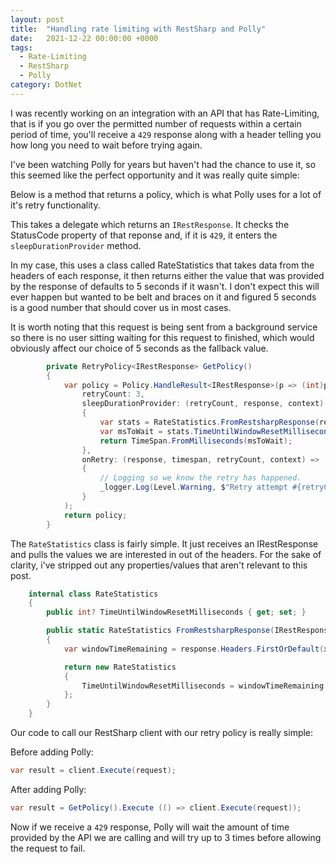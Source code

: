 ```yaml
---
layout: post
title:  "Handling rate limiting with RestSharp and Polly"
date:   2021-12-22 00:00:00 +0000
tags:
  - Rate-Limiting
  - RestSharp
  - Polly
category: DotNet
---
```


I was recently working on an integration with an API that has Rate-Limiting, that is if you go over the permitted number of requests within a certain period of time, you'll receive a `429` response along with a header telling you how long you need to wait before trying again.

I've been watching Polly for years but haven't had the chance to use it, so this seemed like the perfect opportunity and it was really quite simple:

Below is a method that returns a policy, which is what Polly uses for a lot of it's retry functionality.

This takes a delegate which returns an `IRestResponse`. It checks the StatusCode property of that reponse and, if it is `429`, it enters the `sleepDurationProvider` method.

In my case, this uses a class called RateStatistics that takes data from the headers of each response, it then returns either the value that was provided by the response of defaults to 5 seconds if it wasn't. I don't expect this will ever happen but wanted to be belt and braces on it and figured 5 seconds is a good number that should cover us in most cases.

It is worth noting that this request is being sent from a background service so there is no user sitting waiting for this request to finished, which would obviously affect our choice of 5 seconds as the fallback value.

```csharp
        private RetryPolicy<IRestResponse> GetPolicy()
        {
            var policy = Policy.HandleResult<IRestResponse>(p => (int)p.StatusCode == 429).WaitAndRetry(
                retryCount: 3,
                sleepDurationProvider: (retryCount, response, context) =>
                {
                    var stats = RateStatistics.FromRestsharpResponse(response.Result);
                    var msToWait = stats.TimeUntilWindowResetMilliseconds ?? 5000;
                    return TimeSpan.FromMilliseconds(msToWait);
                },
                onRetry: (response, timespan, retryCount, context) =>
                {
                    // Logging so we know the retry has happened.
                    _logger.Log(Level.Warning, $"Retry attempt #{retryCount} for {response.Result.ResponseUri} due to rate-limiting.");
                }
            );
            return policy;
        }
```

The `RateStatistics` class is fairly simple. It just receives an IRestResponse and pulls the values we are interested in out of the headers. For the sake of clarity, i've stripped out any properties/values that aren't relevant to this post.

```csharp
    internal class RateStatistics
    {
        public int? TimeUntilWindowResetMilliseconds { get; set; }

        public static RateStatistics FromRestsharpResponse(IRestResponse response)
        {
            var windowTimeRemaining = response.Headers.FirstOrDefault(x => x.Name == "X-Rate-Limit-Time-Reset-Ms")?.Value;

            return new RateStatistics
            {
                TimeUntilWindowResetMilliseconds = windowTimeRemaining == null ? (int?)null : int.Parse(windowTimeRemaining.ToString()),
            };
        }
    }
```

Our code to call our RestSharp client with our retry policy is really simple:

Before adding Polly:
```csharp
var result = client.Execute(request);
```

After adding Polly:
```csharp
var result = GetPolicy().Execute (() => client.Execute(request));
```

Now if we receive a `429` response, Polly will wait the amount of time provided by the API we are calling and will try up to 3 times before allowing the request to fail.